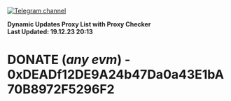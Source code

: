 [![Telegram channel](https://img.shields.io/endpoint?url=https://runkit.io/damiankrawczyk/telegram-badge/branches/master?url=https://t.me/n4z4v0d)](https://t.me/n4z4v0d) 

**Dynamic Updates Proxy List with Proxy Checker**  
**Last Updated: 19.12.23 20:13**

# DONATE (_any evm_) - 0xDEADf12DE9A24b47Da0a43E1bA70B8972F5296F2
